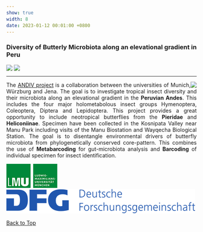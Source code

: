 ```yaml
---
show: true
width: 8
date: 2023-01-12 00:01:00 +0800
---
```

<div class="p-4" style="text-align: justify;">
    <h3 id="ANDIV">Diversity of Butterly Microbiota along an elevational gradient in Peru</h3>
     <div style="display: flex; flex-wrap: wrap; gap: 4px;">
     <img data-src="{{ 'assets/images/photos/IMG_6055m.jpg' | relative_url }}" class="lazy rounded frame-img" src="{{ '/assets/images/empty_300x200.png' | relative_url }}">
  <img data-src="{{ 'assets/images/photos/IMG_6011m.jpg' | relative_url }}" class="lazy rounded frame-img" src="{{ '/assets/images/empty_300x200.png' | relative_url }}">
         </div>
 <hr />
 <img data-src="{{ 'assets/images/photos/IMG_7255m.jpg' | relative_url }}" class="lazy rounded frame-img" style="float: right;"  src="{{ '/assets/images/empty_300x200.png' | relative_url }}">  
<p>
The <a href="https://www.andiv.biozentrum.uni-wuerzburg.de/" target="_blank"> ANDIV project</a> is a collaboration between the universities of Munich, Würzburg and Jena. The goal is to investigate tropical insect diversity and their microbiota along an elevational gradient in the <strong>Peruvian Andes</strong>. This includes the four major holometabolous insect groups Hymenoptera, Coleoptera, Diptera and Lepidoptera. This project provides a great opportunity to include neotropical butterflies from the <strong>Pieridae</strong> and <strong> Heliconiinae</strong>. Specimen have been collected in the Kosnipata Valley near Manu Park including visits of the Manu Biostation and Wayqecha Biological Station. The goal is to disentangle environmental drivers of butterfly microbiota from phylogenetically conserved core-pattern. This combines the use of <strong>Metabarcoding</strong> for gut-microbiota analysis and <strong>Barcoding</strong> of individual specimen for insect identification.
</p>
      <img src="/assets/logo/logo64_LMU.png" alt="LMU Logo" class="img-fluid logo-img">
     <img src="/assets/logo/logo64_DFG.png" alt="DFG Logo" class="img-fluid logo-img"> 
   <div style="display: flex; flex-direction: column; align-items: start; gap: 5px;">
   </div>
      <p><a href="#top">Back to Top <i class="fas fa-angle-double-up"></i></a></p>

</div>
